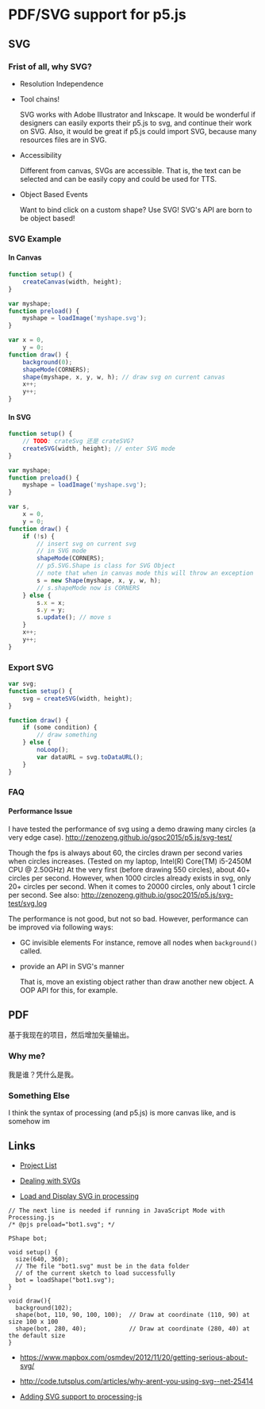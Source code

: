 # PDF/SVG support for p5.js

## SVG

### Frist of all, why SVG?

- Resolution Independence

- Tool chains!

    SVG works with Adobe Illustrator and Inkscape.
    It would be wonderful if designers can easily exports their p5.js to svg,
    and continue their work on SVG.
    Also, it would be great if p5.js could import SVG,
    because many resources files are in SVG.

- Accessibility

    Different from canvas, SVGs are accessible.
    That is, the text can be selected and can be easily copy and could be used for TTS.

- Object Based Events

    Want to bind click on a custom shape? Use SVG!
    SVG's API are born to be object based!

### SVG Example

#### In Canvas

```javascript
function setup() {
    createCanvas(width, height);
}
```

```javascript
var myshape;
function preload() {
    myshape = loadImage('myshape.svg');
}
```

```javascript
var x = 0,
    y = 0;
function draw() {
    background(0);
    shapeMode(CORNERS);
    shape(myshape, x, y, w, h); // draw svg on current canvas
    x++;
    y++;
}
```

#### In SVG

```javascript
function setup() {
    // TODO: crateSvg 还是 crateSVG?
    createSVG(width, height); // enter SVG mode
}
```

```javascript
var myshape;
function preload() {
    myshape = loadImage('myshape.svg');
}
```

```javascript
var s,
    x = 0,
    y = 0;
function draw() {
    if (!s) {
        // insert svg on current svg
        // in SVG mode
        shapeMode(CORNERS);
        // p5.SVG.Shape is class for SVG Object
        // note that when in canvas mode this will throw an exception
        s = new Shape(myshape, x, y, w, h);
        // s.shapeMode now is CORNERS
    } else {
        s.x = x;
        s.y = y;
        s.update(); // move s
    }
    x++;
    y++;
}
```

### Export SVG

```javascript
var svg;
function setup() {
    svg = createSVG(width, height);
}
```

```javascript
function draw() {
    if (some condition) {
        // draw something
    } else {
        noLoop();
        var dataURL = svg.toDataURL();
    }
}
```

### FAQ

#### Performance Issue

I have tested the performance of svg using a demo drawing many circles (a very edge case).
http://zenozeng.github.io/gsoc2015/p5.js/svg-test/

Though the fps is always about 60,
the circles drawn per second varies when circles increases.
(Tested on my laptop, Intel(R) Core(TM) i5-2450M CPU @ 2.50GHz)
At the very first (before drawing 550 circles), about 40+ circles per second.
However, when 1000 circles already exists in svg, only 20+ circles per second.
When it comes to 20000 circles, only about 1 circle per second.
See also: http://zenozeng.github.io/gsoc2015/p5.js/svg-test/svg.log

The performance is not good, but not so bad.
However, performance can be improved via following ways:

- GC invisible elements
    For instance, remove all nodes when `background()` called.

- provide an API in SVG's manner

    That is, move an existing object rather than draw another new object.
    A OOP API for this, for example.


## PDF

基于我现在的项目，然后增加矢量输出。

### Why me?

我是谁？凭什么是我。

### Something Else

I think the syntax of processing (and p5.js) is more canvas like,
and is somehow im

## Links

- [Project List](https://github.com/processing/processing/wiki/Project-List)

- [Dealing with SVGs](https://github.com/processing/p5.js/issues/458)

- [Load and Display SVG in processing](https://www.processing.org/examples/loaddisplaysvg.html)

```processing
// The next line is needed if running in JavaScript Mode with Processing.js
/* @pjs preload="bot1.svg"; */

PShape bot;

void setup() {
  size(640, 360);
  // The file "bot1.svg" must be in the data folder
  // of the current sketch to load successfully
  bot = loadShape("bot1.svg");
}

void draw(){
  background(102);
  shape(bot, 110, 90, 100, 100);  // Draw at coordinate (110, 90) at size 100 x 100
  shape(bot, 280, 40);            // Draw at coordinate (280, 40) at the default size
}
```

- https://www.mapbox.com/osmdev/2012/11/20/getting-serious-about-svg/

- http://code.tutsplus.com/articles/why-arent-you-using-svg--net-25414

- [Adding SVG support to processing-js](https://annasob.wordpress.com/2010/07/20/adding-svg-support-to-processing-js/)
